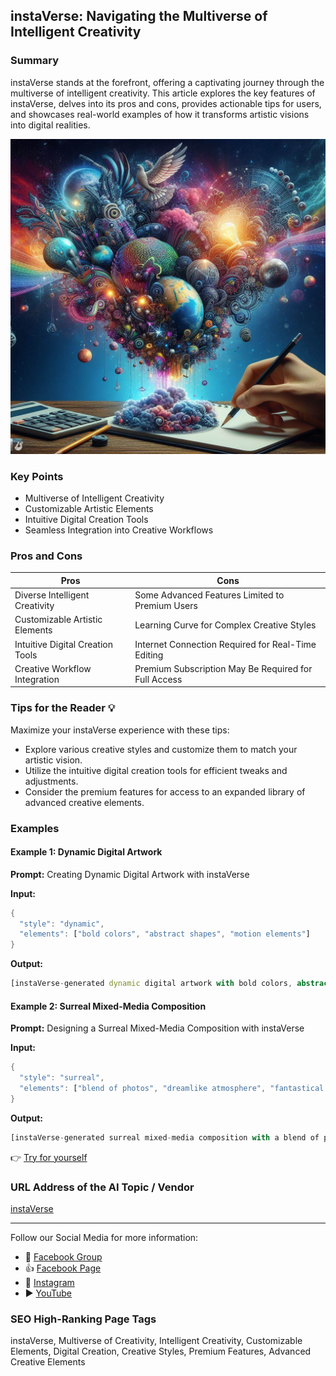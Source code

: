 ## instaVerse: Navigating the Multiverse of Intelligent Creativity

### Summary
instaVerse stands at the forefront, offering a captivating journey through the multiverse of intelligent creativity. This article explores the key features of instaVerse, delves into its pros and cons, provides actionable tips for users, and showcases real-world examples of how it transforms artistic visions into digital realities.

<img src="./instaverse.webp" alt="instaVerse Image"/>

### Key Points
- Multiverse of Intelligent Creativity
- Customizable Artistic Elements
- Intuitive Digital Creation Tools
- Seamless Integration into Creative Workflows

### Pros and Cons

| Pros                             | Cons                                               |
| -------------------------------- | -------------------------------------------------- |
| Diverse Intelligent Creativity    | Some Advanced Features Limited to Premium Users   |
| Customizable Artistic Elements    | Learning Curve for Complex Creative Styles       |
| Intuitive Digital Creation Tools  | Internet Connection Required for Real-Time Editing |
| Creative Workflow Integration     | Premium Subscription May Be Required for Full Access|

### Tips for the Reader 💡
Maximize your instaVerse experience with these tips:
- Explore various creative styles and customize them to match your artistic vision.
- Utilize the intuitive digital creation tools for efficient tweaks and adjustments.
- Consider the premium features for access to an expanded library of advanced creative elements.

### Examples

#### Example 1: Dynamic Digital Artwork
**Prompt:** Creating Dynamic Digital Artwork with instaVerse

**Input:**
```dart
{
  "style": "dynamic",
  "elements": ["bold colors", "abstract shapes", "motion elements"]
}
```

**Output:**
```dart
[instaVerse-generated dynamic digital artwork with bold colors, abstract shapes, and motion elements]
```

#### Example 2: Surreal Mixed-Media Composition
**Prompt:** Designing a Surreal Mixed-Media Composition with instaVerse

**Input:**
```dart
{
  "style": "surreal",
  "elements": ["blend of photos", "dreamlike atmosphere", "fantastical elements"]
}
```

**Output:**
```dart
[instaVerse-generated surreal mixed-media composition with a blend of photos, dreamlike atmosphere, and fantastical elements]
```

👉 <a href="https://ilumineai.github.io/instaverse/" target="_blank">Try for yourself</a>

### URL Address of the AI Topic / Vendor
<a href="https://ilumineai.github.io/instaverse/" target="_blank">instaVerse</a>

---

Follow our Social Media for more information:

- 📘 <a href="https://www.facebook.com/groups/trionxai" target="_blank">Facebook Group</a>
- 👍 <a href="https://www.facebook.com/ai.trionxai" target="_blank">Facebook Page</a>
- 📸 <a href="https://www.instagram.com/trionxai/" target="_blank">Instagram</a>
- ▶️ <a href="https://www.youtube.com/@robotdocs/" target="_blank">YouTube</a>

### SEO High-Ranking Page Tags
instaVerse, Multiverse of Creativity, Intelligent Creativity, Customizable Elements, Digital Creation, Creative Styles, Premium Features, Advanced Creative Elements
